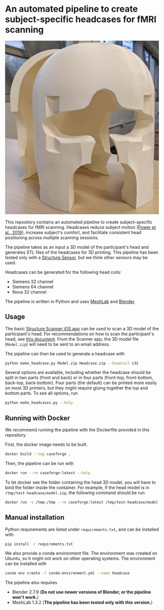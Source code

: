 # An automated pipeline to create subject-specific headcases for fMRI scanning

<p align="center">
  <img src="docs/headcase-image.jpg" />
</p>


This repository contains an automated pipeline to create subject-specific headcases for fMRI scanning. Headcases reduce subject motion ([Power et al., 2019](https://pubmed.ncbi.nlm.nih.gov/30639840/)), increase subject's comfort, and facilitate consistent head positioning across multiple scanning sessions. 

The pipeline takes as an input a 3D model of the participant's head and generates STL files of the headcases for 3D printing. This pipeline has been  tested only with a [Structure Sensor](https://structure.io/structure-sensor-pro), but we think other sensors may be used.

Headcases can be generated for the following head coils: 
- Siemens 32 channel
- Siemens 64 channel
- Nova 32 channel

The pipeline is written in Python and uses [MeshLab](https://www.meshlab.net/) and [Blender](https://www.blender.org/). 


## Usage

The basic [Structure Scanner iOS app](https://apps.apple.com/us/app/scanner-structure-sdk/id891169722) can be used to scan a 3D model of the participant's head. For recommendations on how to scan the participant's head, see [this document](docs/glab_headcase_pipeline.md). From the Scanner app, the 3D model file (`Model.zip`) will need to be sent to an email address.

The pipeline can then be used to generate a headcase with

```bash
python make_headcase.py Model.zip Headcase.zip --headcoil s32
```

Several options are available, including whether the headcase should be split in two parts (front and back) or in four parts (front-top, front-bottom, back-top, back-bottom). Four parts (the default) can be printed more easily on most 3D printers, but they might require gluing together the top and bottom parts. To see all options, run

```bash
python make_headcases.py --help
```

## Running with Docker

We recommend running the pipeline with the Dockerfile provided in this repository.

First, the docker image needs to be built.

```bash
docker build --tag caseforge .
```

Then, the pipeline can be run with

```bash
docker run --rm caseforge:latest --help
```

To let docker see the folder containing the head 3D model, you will have to bind the folder inside the container. For example, if the head model is in `/tmp/test-headcase/model.zip`, the following command should be run

```bash
docker run -v /tmp:/tmp --rm caseforge:latest /tmp/test-headcase/model.zip /tmp/test-headcase/case.zip
```

## Manual installation

Python requirements are listed under `requirements.txt`, and can be installed with

```bash
pip install -r requirements.txt
```

We also provide a conda environment file. The environment was created on Ubuntu, so it might not work on other operating systems. 
The environment can be installed with 

```bash
conda env create -f conda-environment.yml --name headcase
```

The pipeline also requires

- Blender 2.7.9 (**Do not use newer versions of Blender, or the pipeline won't work.**)
- MeshLab 1.3.2 (**The pipeline has been tested only with this version.**)
